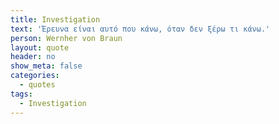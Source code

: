 ```yaml
---
title: Investigation
text: 'Έρευνα είναι αυτό που κάνω, όταν δεν ξέρω τι κάνω.'
person: Wernher von Braun
layout: quote
header: no
show_meta: false
categories:
  - quotes
tags:
  - Investigation
---
```

